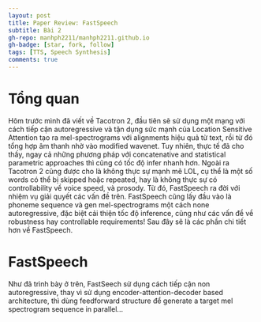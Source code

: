 ```yaml
---
layout: post
title: Paper Review: FastSpeech
subtitle: Bài 2
gh-repo: manhph2211/manhph2211.github.io
gh-badge: [star, fork, follow]
tags: [TTS, Speech Synthesis]
comments: true
---
```


# Tổng quan

Hôm trước mình đã viết về Tacotron 2, đầu tiên sẽ sử dụng một mạng với cách tiếp cận autoregressive và tận dụng sức mạnh của Location Sensitive Attention tạo ra mel-spectrograms với alignments hiệu quả từ text, rồi từ đó tổng hợp âm thanh nhờ vào modified wavenet. Tuy nhiên, thực tế đã cho thấy, ngay cả những phương pháp với concatenative and statistical parametric approaches thì cũng có tốc độ infer nhanh hơn. Ngoài ra Tacotron 2 cũng được cho là không thực sự mạnh mẽ LOL, cụ thể là một số words có thể bị skipped hoặc repeated, hay là không thực sự có controllability về voice speed, và prosody. Từ đó, FastSpeech ra đời với nhiệm vụ giải quyết các vấn đề trên. FastSpeech cũng lấy đầu vào là phoneme sequence và gen mel-spectrograms một cách none autoregressive, đặc biệt cải thiện tốc độ inference, cũng như các vấn đề về robustness hay controllable requirements! Sau đây sẽ là các phần chi tiết hơn về FastSpeech.

# FastSpeech

Như đã trình bày ở trên, FastSeech sử dụng cách tiếp cận non autoregressive, thay vì sử dụng encoder-attention-decoder based architecture, thì dùng feedforward structure để generate a target mel spectrogram sequence in parallel...
